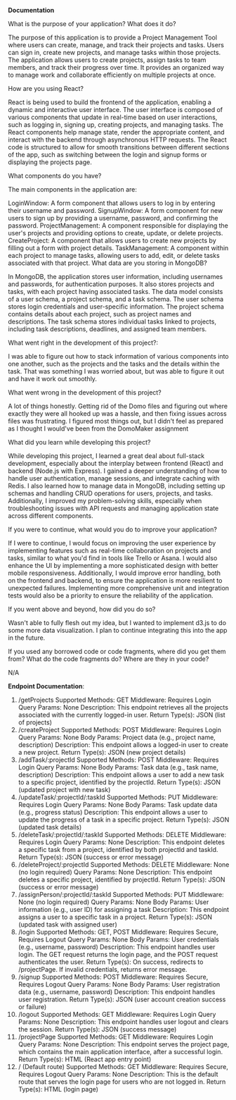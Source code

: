 **Documentation**

What is the purpose of your application? What does it do?

The purpose of this application is to provide a Project Management Tool where users can create, manage, and track their projects and tasks. Users can sign in, create new projects, and manage tasks within those projects. The application allows users to create projects, assign tasks to team members, and track their progress over time. It provides an organized way to manage work and collaborate efficiently on multiple projects at once.

How are you using React?

React is being used to build the frontend of the application, enabling a dynamic and interactive user interface. The user interface is composed of various components that update in real-time based on user interactions, such as logging in, signing up, creating projects, and managing tasks. The React components help manage state, render the appropriate content, and interact with the backend through asynchronous HTTP requests. The React code is structured to allow for smooth transitions between different sections of the app, such as switching between the login and signup forms or displaying the projects page.

What components do you have?

The main components in the application are:

LoginWindow: A form component that allows users to log in by entering their username and password.
SignupWindow: A form component for new users to sign up by providing a username, password, and confirming the password.
ProjectManagement: A component responsible for displaying the user's projects and providing options to create, update, or delete projects.
CreateProject: A component that allows users to create new projects by filling out a form with project details.
TaskManagement: A component within each project to manage tasks, allowing users to add, edit, or delete tasks associated with that project.
What data are you storing in MongoDB?

In MongoDB, the application stores user information, including usernames and passwords, for authentication purposes. It also stores projects and tasks, with each project having associated tasks. The data model consists of a user schema, a project schema, and a task schema. The user schema stores login credentials and user-specific information. The project schema contains details about each project, such as project names and descriptions. The task schema stores individual tasks linked to projects, including task descriptions, deadlines, and assigned team members.

What went right in the development of this project?: 

I was able to figure out how to stack information of various components into one another, such as the projects and the tasks and the details within the task. That was something I was worried about, but was able to figure it out and have it work out smoothly. 

What went wrong in the development of this project?

A lot of things honestly. Getting rid of the Domo files and figuring out where exactly they were all hooked up was a hassle, and then fixing issues across files was frustrating. I figured most things out, but I didn't feel as prepared as I thought I would've been from the DomoMaker assignment

What did you learn while developing this project?

While developing this project, I learned a great deal about full-stack development, especially about the interplay between frontend (React) and backend (Node.js with Express). I gained a deeper understanding of how to handle user authentication, manage sessions, and integrate caching with Redis. I also learned how to manage data in MongoDB, including setting up schemas and handling CRUD operations for users, projects, and tasks. Additionally, I improved my problem-solving skills, especially when troubleshooting issues with API requests and managing application state across different components.

If you were to continue, what would you do to improve your application?

If I were to continue, I would focus on improving the user experience by implementing features such as real-time collaboration on projects and tasks, similar to what you'd find in tools like Trello or Asana. I would also enhance the UI by implementing a more sophisticated design with better mobile responsiveness. Additionally, I would improve error handling, both on the frontend and backend, to ensure the application is more resilient to unexpected failures. Implementing more comprehensive unit and integration tests would also be a priority to ensure the reliability of the application.

If you went above and beyond, how did you do so?

Wasn't able to fully flesh out my idea, but I wanted to implement d3.js to do some more data visualization. I plan to continue integrating this into the app in the future. 

If you used any borrowed code or code fragments, where did you get them from? What do the code fragments do? Where are they in your code?

N/A

**Endpoint Documentation**:

1. /getProjects
Supported Methods: GET
Middleware: Requires Login
Query Params: None
Description: This endpoint retrieves all the projects associated with the currently logged-in user.
Return Type(s): JSON (list of projects)
2. /createProject
Supported Methods: POST
Middleware: Requires Login
Query Params: None
Body Params: Project data (e.g., project name, description)
Description: This endpoint allows a logged-in user to create a new project.
Return Type(s): JSON (new project details)
3. /addTask/:projectId
Supported Methods: POST
Middleware: Requires Login
Query Params: None
Body Params: Task data (e.g., task name, description)
Description: This endpoint allows a user to add a new task to a specific project, identified by the projectId.
Return Type(s): JSON (updated project with new task)
4. /updateTask/:projectId/:taskId
Supported Methods: PUT
Middleware: Requires Login
Query Params: None
Body Params: Task update data (e.g., progress status)
Description: This endpoint allows a user to update the progress of a task in a specific project.
Return Type(s): JSON (updated task details)
5. /deleteTask/:projectId/:taskId
Supported Methods: DELETE
Middleware: Requires Login
Query Params: None
Description: This endpoint deletes a specific task from a project, identified by both projectId and taskId.
Return Type(s): JSON (success or error message)
6. /deleteProject/:projectId
Supported Methods: DELETE
Middleware: None (no login required)
Query Params: None
Description: This endpoint deletes a specific project, identified by projectId.
Return Type(s): JSON (success or error message)
7. /assignPerson/:projectId/:taskId
Supported Methods: PUT
Middleware: None (no login required)
Query Params: None
Body Params: User information (e.g., user ID) for assigning a task
Description: This endpoint assigns a user to a specific task in a project.
Return Type(s): JSON (updated task with assigned user)
8. /login
Supported Methods: GET, POST
Middleware: Requires Secure, Requires Logout
Query Params: None
Body Params: User credentials (e.g., username, password)
Description: This endpoint handles user login. The GET request returns the login page, and the POST request authenticates the user.
Return Type(s): On success, redirects to /projectPage. If invalid credentials, returns error message.
9. /signup
Supported Methods: POST
Middleware: Requires Secure, Requires Logout
Query Params: None
Body Params: User registration data (e.g., username, password)
Description: This endpoint handles user registration.
Return Type(s): JSON (user account creation success or failure)
10. /logout
Supported Methods: GET
Middleware: Requires Login
Query Params: None
Description: This endpoint handles user logout and clears the session.
Return Type(s): JSON (success message)
11. /projectPage
Supported Methods: GET
Middleware: Requires Login
Query Params: None
Description: This endpoint serves the project page, which contains the main application interface, after a successful login.
Return Type(s): HTML (React app entry point)
12. / (Default route)
Supported Methods: GET
Middleware: Requires Secure, Requires Logout
Query Params: None
Description: This is the default route that serves the login page for users who are not logged in.
Return Type(s): HTML (login page)
